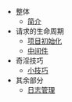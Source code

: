 * 整体
  * [简介](./简介.md)
* 请求的生命周期
  * [项目初始化](./项目初始化.md)
  * [中间件](./中间件.md)
* 奇淫技巧
  * [小技巧](./奇怪的小技巧.md)
* 其余部分
  * [日志管理](./日志管理.md)


